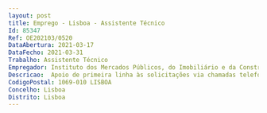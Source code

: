 ```yaml
--- 
layout: post
title: Emprego - Lisboa - Assistente Técnico
Id: 85347
Ref: OE202103/0520
DataAbertura: 2021-03-17
DataFecho: 2021-03-31
Trabalho: Assistente Técnico
Empregador: Instituto dos Mercados Públicos, do Imobiliário e da Construção, I.P.
Descricao:  Apoio de primeira linha às solicitações via chamadas telefónicas e plataforma de Helpdesk  Executar tarefas administrativas relacionadas com a gestão do portal Base.
CodigoPostal: 1069-010 LISBOA
Concelho: Lisboa
Distrito: Lisboa
--- 
```

